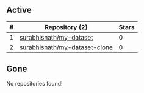 ## Active
| # | Repository (2) | Stars |
| --- | --- | --- |
| 1 | [surabhisnath/my-dataset](https://gin.g-node.org/surabhisnath/my-dataset) | 0 |
| 2 | [surabhisnath/my-dataset-clone](https://gin.g-node.org/surabhisnath/my-dataset-clone) | 0 |

## Gone
No repositories found!
